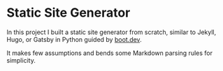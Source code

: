 # Static Site Generator

In this project I built a static site generator from scratch, similar to Jekyll, Hugo, or Gatsby in Python guided by [boot.dev](https://www.boot.dev?bannerlord=mknetr).

It makes few assumptions and bends some Markdown parsing rules for simplicity.
